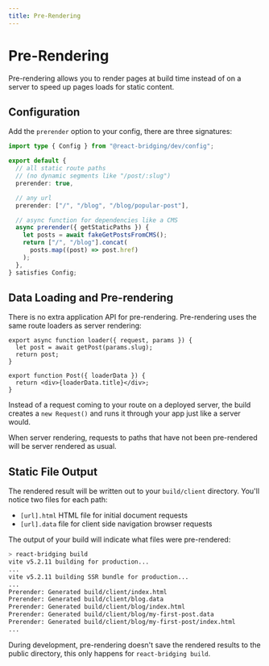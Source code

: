 ```yaml
---
title: Pre-Rendering
---
```


# Pre-Rendering

Pre-rendering allows you to render pages at build time instead of on a server to speed up pages loads for static content.

## Configuration

Add the `prerender` option to your config, there are three signatures:

```ts filename=react-bridging.config.ts
import type { Config } from "@react-bridging/dev/config";

export default {
  // all static route paths
  // (no dynamic segments like "/post/:slug")
  prerender: true,

  // any url
  prerender: ["/", "/blog", "/blog/popular-post"],

  // async function for dependencies like a CMS
  async prerender({ getStaticPaths }) {
    let posts = await fakeGetPostsFromCMS();
    return ["/", "/blog"].concat(
      posts.map((post) => post.href)
    );
  },
} satisfies Config;
```

## Data Loading and Pre-rendering

There is no extra application API for pre-rendering. Pre-rendering uses the same route loaders as server rendering:

```tsx
export async function loader({ request, params }) {
  let post = await getPost(params.slug);
  return post;
}

export function Post({ loaderData }) {
  return <div>{loaderData.title}</div>;
}
```

Instead of a request coming to your route on a deployed server, the build creates a `new Request()` and runs it through your app just like a server would.

When server rendering, requests to paths that have not been pre-rendered will be server rendered as usual.

## Static File Output

The rendered result will be written out to your `build/client` directory. You'll notice two files for each path:

- `[url].html` HTML file for initial document requests
- `[url].data` file for client side navigation browser requests

The output of your build will indicate what files were pre-rendered:

```sh
> react-bridging build
vite v5.2.11 building for production...
...
vite v5.2.11 building SSR bundle for production...
...
Prerender: Generated build/client/index.html
Prerender: Generated build/client/blog.data
Prerender: Generated build/client/blog/index.html
Prerender: Generated build/client/blog/my-first-post.data
Prerender: Generated build/client/blog/my-first-post/index.html
...
```

During development, pre-rendering doesn't save the rendered results to the public directory, this only happens for `react-bridging build`.

